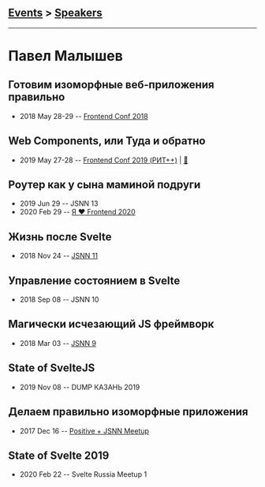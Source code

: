 ## [Events](../README.md) > [Speakers](../speakers.md)
---

# Павел Малышев

## Готовим изоморфные веб-приложения правильно
- 2018 May 28-29 -- [Frontend Conf 2018](https://www.youtube.com/watch?v=sjzmYK9IjTE)    
## Web Components, или Туда и обратно
- 2019 May 27-28 -- [Frontend Conf 2019 (РИТ++)](https://www.youtube.com/watch?v=3mGZzHMT8g8)  | [:notebook:](https://docs.google.com/presentation/d/1ni5QAHqIPa9jE9D0m3d_XkefqrHdnFrSv26jKV9vl60/edit?usp=sharing)  
## Роутер как у сына маминой подруги
- 2019 Jun 29 -- JSNN 13    
- 2020 Feb 29 -- [Я ❤ Frontend 2020](https://youtu.be/kf5zccSyEso)    
## Жизнь после Svelte
- 2018 Nov 24 -- [JSNN 11](https://www.youtube.com/watch?v=VNDULWsmjQM)    
## Управление состоянием в Svelte
- 2018 Sep 08 -- JSNN 10    
## Магически исчезающий JS фреймворк
- 2018 Mar 03 -- [JSNN 9](https://youtu.be/laK43QpHYdg)    
## State of SvelteJS
- 2019 Nov 08 -- DUMP КАЗАНЬ 2019    
## Делаем правильно изоморфные приложения
- 2017 Dec 16 -- [Positive + JSNN Meetup](https://www.youtube.com/watch?v=1V4BCFSs2LE)    
## State of Svelte 2019
- 2020 Feb 22 -- Svelte Russia Meetup 1    
